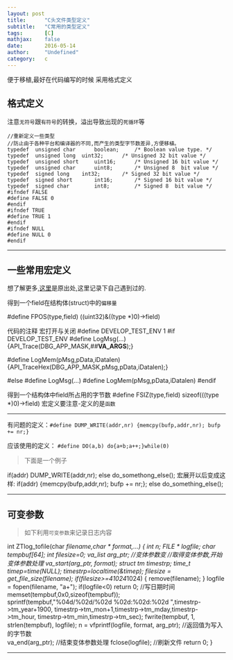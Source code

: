 ```yaml
---
layout: post
title:      "C头文件类型定义"
subtitle:   "C常用的类型定义"
tags:       [C]
mathjax:    false
date:       2016-05-14
author:     "Undefined"
category:   c
---
```


便于移植,最好在代码编写的时候 采用格式定义

## 格式定义
注意`无符号`跟`有符号`的转换，溢出导致出现的`死循环`等

	//重新定义一些类型
	//防止由于各种平台和编译器的不同,而产生的类型字节数差异,方便移植。
	typedef  unsigned char      boolean;     /* Boolean value type. */
	typedef  unsigned long	uint32;      /* Unsigned 32 bit value */
	typedef  unsigned short     uint16;      /* Unsigned 16 bit value */
	typedef  unsigned char      uint8;       /* Unsigned 8  bit value */
	typedef  signed long	int32;       /* Signed 32 bit value */
	typedef  signed short       int16;       /* Signed 16 bit value */
	typedef  signed char        int8;        /* Signed 8  bit value */
	#ifndef FALSE
	#define FALSE 0
	#endif	
	#ifndef TRUE
	#define TRUE 1
	#endif
	#ifndef NULL
	#define NULL 0
	#endif

---

## 一些常用宏定义
想了解更多,[这里](http://www.open-open.com/solution/view/1319888368265)是原出处,这里记录下自己遇到过的.

得到一个field在结构体(struct)中的`偏移量`

#define FPOS(type,field) ((uint32)&((type *)0)->field)


代码的注释 宏打开与关闭
#define 	DEVELOP_TEST_ENV	1
#if DEVELOP_TEST_ENV
#define 	LogMsg(...)\
			{API_Trace(DBG_APP_MASK,##__VA_ARGS__);}
				
#define 	LogMem(pMsg,pData,iDatalen) \
			{API_TraceHex(DBG_APP_MASK,pMsg,pData,iDatalen);}

#else
#define 	LogMsg(...) 
#define 	LogMem(pMsg,pData,iDatalen) 
#endif


得到一个结构体中field所占用的字节数
#define FSIZ(type,field) sizeof(((type *)0)->field)
宏定义要注意-定义的是`函数`

***

有问题的定义：`#define DUMP_WRITE(addr,nr) {memcpy(bufp,addr,nr); bufp += nr;}`

应该使用的定义： `#define DO(a,b) do{a+b;a++;}while(0)`

> 下面是一个例子

if(addr)
    DUMP_WRITE(addr,nr);
else
    do_somethong_else();
宏展开以后变成这样:
if(addr)
    {memcpy(bufp,addr,nr); bufp += nr;};
else
    do_something_else();

---

## 可变参数
> 如下利用`可变参数`来记录日志内容

int ZTlog_tofile(char *filename,char * format,...)
{
    int  n;
    FILE * logfile;
    char tempbuf[64];
    int filesize=0;
    va_list arg_ptr;              //变体参数变
    //取得变体参数,开始变体参数处理
    va_start(arg_ptr, format);
    struct tm *timestrp;
    time_t timep=time(NULL);
    timestrp=localtime(&timep);
    filesize = get_file_size(filename);
    if(filesize>=4*1024*1024)
    {
        remove(filename);
    }
    logfile = fopen(filename, "a+");
    if(logfile<0)
        return 0;
    //写日期时间
    memset(tempbuf,0x0,sizeof(tempbuf));
    sprintf(tempbuf,"%04d/%02d/%02d %02d:%02d:%02d ",timestrp->tm_year+1900,
    	timestrp->tm_mon+1,timestrp->tm_mday,timestrp->tm_hour,
    	timestrp->tm_min,timestrp->tm_sec);
    fwrite(tempbuf, 1, strlen(tempbuf), logfile);
    n = vfprintf(logfile, format, arg_ptr);  //返回值为写入的字节数   
    va_end(arg_ptr); //结束变体参数处理
    fclose(logfile); //刷新文件
    return 0;
}




---

